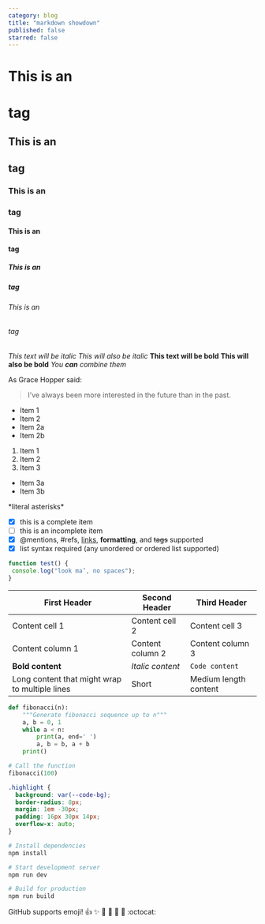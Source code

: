 ```yaml
---
category: blog
title: "markdown showdown"
published: false
starred: false
---
```


# This is an <h1> tag
## This is an <h2> tag
### This is an <h3> tag
#### This is an <h4> tag
##### This is an <h5> tag
###### This is an <h6> tag

*This text will be italic*
_This will also be italic_
**This text will be bold**
__This will also be bold__
*You **can** combine them*

As Grace Hopper said:
> I’ve always been more interested
> in the future than in the past.

* Item 1
* Item 2
 * Item 2a
 * Item 2b

1. Item 1
2. Item 2
3. Item 3
 * Item 3a
 * Item 3b

\*literal asterisks\*

- [x] this is a complete item
- [ ] this is an incomplete item
- [x] @mentions, #refs, [links](),
**formatting**, and <del>tags</del>
supported
- [x] list syntax required (any
unordered or ordered list
supported)

```javascript
function test() {
 console.log("look ma’, no spaces");
}
```

First Header | Second Header | Third Header
------------ | ------------- | ------------
Content cell 1 | Content cell 2 | Content cell 3
Content column 1 | Content column 2 | Content column 3
**Bold content** | *Italic content* | `Code content`
Long content that might wrap to multiple lines | Short | Medium length content

```python
def fibonacci(n):
    """Generate fibonacci sequence up to n"""
    a, b = 0, 1
    while a < n:
        print(a, end=' ')
        a, b = b, a + b
    print()

# Call the function
fibonacci(100)
```

```css
.highlight {
  background: var(--code-bg);
  border-radius: 8px;
  margin: 1em -30px;
  padding: 16px 30px 14px;
  overflow-x: auto;
}
```

```bash
# Install dependencies
npm install

# Start development server
npm run dev

# Build for production
npm run build
```

GitHub supports emoji!
:+1: :sparkles: :camel: :tada:
:rocket: :metal: :octocat:
